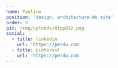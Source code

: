 ```yaml
---
name: Pauline
position: 'design, architecture du site'
order: 3
pic: /img/uploads/01pp032.png
social:
  - title: linkedin
    url: 'https://perdu.com'
  - title: pinterest
    url: 'https://perdu.com'
---
```


